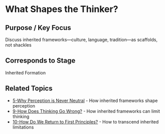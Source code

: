 # What Shapes the Thinker?

## Purpose / Key Focus
Discuss inherited frameworks—culture, language, tradition—as scaffolds, not shackles

## Corresponds to Stage
Inherited Formation

## Related Topics
- [5-Why Perception is Never Neutral](5-Why%20Perception%20is%20Never%20Neutral.md) - How inherited frameworks shape perception
- [9-How Does Thinking Go Wrong?](9-How%20Does%20Thinking%20Go%20Wrong.md) - How inherited frameworks can limit thinking
- [10-How Do We Return to First Principles?](10-How%20Do%20We%20Return%20to%20First%20Principles.md) - How to transcend inherited limitations 